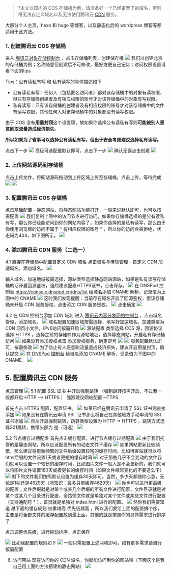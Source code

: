 >?本文以国内的 COS 存储桶为例，请准备好一个已经备案了的域名，否则将无法自定义域名以及无法使用腾讯云 [CDN](https://cloud.tencent.com/product/cdn?from=10680) 服务。

大部分个人主页，hexo 和 hugo 等博客，以及静态化后的 wordpress 博客等都适用于此方法。

### 1. 创建腾讯云 COS 存储桶
进入 [腾讯云对象存储控制台](https://console.cloud.tencent.com/cos) ，点击存储桶列表，创建储存桶
![](https://qcloudimg.tencent-cloud.cn/raw/f4f8547ad5e713e6d9587a4132b9d657.png)
我们以创建北京的存储桶为例；名称随意但创建后不可修改，最好方便自己记忆；访问权限设置请看下面的tips

Tips：公有读私有写 和 私有读写的具体描述如下
- 公有读私有写：任何人（包括匿名访问者）都对该存储桶中的对象有读权限，但只有存储桶创建者及有相应权限的账号才对该存储桶中的对象有写权限。
- 私有读写：只有该存储桶的创建者及有相应权限的账号才对该存储桶中的文件有读写权限，其他任何人对该存储桶中的对象都没有读写权限。

由于 COS 没有**用量封顶**这个设置项，故如果你选择公有读私有写则**可能被别人恶意刷取流量造成经济损失**。

**所以如果为了省事可以选择公有读私有写，但出于安全考虑建议选择私有读写。**

点击下一步
![](https://qcloudimg.tencent-cloud.cn/raw/89dba8f5145a5f6df9c61f4313860460.png)
高级可选配置默认即可，点击下一步
![](https://qcloudimg.tencent-cloud.cn/raw/6e192b974d843c32631f6b9007bf006a.png)
确认无误点击创建
![](https://qcloudimg.tencent-cloud.cn/raw/9b1a5fb5f62d747bff65f40a7778d240.png)

### 2. 上传网站源码到存储桶
点击上传文件，将网站源码拖动到上传区域上传至存储桶，点击上传，等待完成
![](https://qcloudimg.tencent-cloud.cn/raw/3edb418c4bfffdbed6a5c336fda4d335.png)
![](https://qcloudimg.tencent-cloud.cn/raw/deae2e0228beb46cd9939c9b1cd977ec.png)

### 3. 配置腾讯云 COS 存储桶
点击基础配置 - 静态网站，将静态网站功能打开，一般来说默认即可，也可以按需配置
![](https://qcloudimg.tencent-cloud.cn/raw/6493c313794183a9c4f00333e51af73c.png)
我们复制上图中的访问节点进行访问，如果你存储桶选择的是公有读私有写，那么你已经能访问到你的网站内容了，如果你选择的是私有读写，那么由于你使用浏览器的访问不属于 “ 有相应权限的账号 ” ，所以你的访问会被拒绝，状态码为403，如下图所示。
![](https://qcloudimg.tencent-cloud.cn/raw/7fac27bf148b733174289b0fe368e0c9.png)

### 4. 添加腾讯云 CDN 服务（二选一）
4.1 直接在存储桶中配置自定义 CDN 域名
点击域名与传输管理 - 自定义 CDN 加速域名，添加域名。
![](https://qcloudimg.tencent-cloud.cn/raw/e130addb9d452cdf42da18a2b6be8efd.png)

输入域名，加速地域按需选择，源站类型选择静态网站源站，如果是私有读写存储桶的话开启回源鉴权，强烈建议配置HTTPS证书，点击保存。
![](https://qcloudimg.tencent-cloud.cn/raw/0b752378b9467a14bde9860618f68040.png)
在 DNSPod 控制台 https://console.dnspod.cn/dns/list 给域名添加 CNAME 解析，记录值为上图中的 CNAME
![](https://qcloudimg.tencent-cloud.cn/raw/29f0a89f70db96cab0d14d735466885c.png)
这时我们发现提醒：当前存在域名开启了回源鉴权，但该存储桶未开启 CDN 服务授权，点击添加 CDN 服务授权。
![](https://qcloudimg.tencent-cloud.cn/raw/a8e8df5e87715d871104b6f3d6636061.png)
点击确定
![](https://qcloudimg.tencent-cloud.cn/raw/6f09f8086eb59e42e696fd335ffd7c85.png)

4.2 在 CDN 控制台添加 CDN 域名
进入 [腾讯云内容分发网络控制台](https://console.cloud.tencent.com/cdn) ，点击域名管理，添加域名。
![](https://qcloudimg.tencent-cloud.cn/raw/b03e9bfc3b6210521c334a5faa0f93e8.png)
域名配置加速区域按需选择，填写好加速域名，加速类型为 CDN 网页小文件，IPv6访问按需开启
![](https://qcloudimg.tencent-cloud.cn/raw/730d792a79cec7effea79b29e005716e.png)
源站配置 类型选择 COS 源，回源协议选择 HTTPS ，选择之前的存储桶作为源站地址，选择静态网站，开启私有存储桶访问
![](https://qcloudimg.tencent-cloud.cn/raw/d81d2ff6c21251cde2bffd1f86cc48c7.png)
如果没有添加授权点击 添加授权服务，确定即可
![](https://qcloudimg.tencent-cloud.cn/raw/9674ea61e86e3cfa30b0bdeb019713b0.png)
![](https://qcloudimg.tencent-cloud.cn/raw/ce85fe76ba2f03b12eabbdbebdf8570a.png)
服务配置默认即可，按需修改
![](https://qcloudimg.tencent-cloud.cn/raw/fe740874cb937f2c61ac69ce1cc46894.png)
为了防止有人恶意刷流量造成经济损失，建议开启用量封顶，确认提交
![](https://qcloudimg.tencent-cloud.cn/raw/84050f1f29e2cf32f73b362588e700e3.png)
在[ DNSPod 控制台](https://console.dnspod.cn/dns/list)  给域名添加 CNAME 解析，记录值为下图中的 CNAME。
![](https://qcloudimg.tencent-cloud.cn/raw/1775fd3755c599faf73d5052443fdd04.png)

## 5. 配置腾讯云 CDN 服务
点击管理
![](https://qcloudimg.tencent-cloud.cn/raw/83ae785e62b129e3436dd690640df17f.png)
5.1 配置 SSL 证书  并开启强制跳转 （强制跳转按需开启，不过我一般都开启 HTTP --> HTTPS ）
强烈建议网站配置 HTTPS

首先点击 HTTPS 配置，配置证书。
![](https://qcloudimg.tencent-cloud.cn/raw/8cd2f91e3db605d3ec1880bd1a6cfc6e.png)
如果已经在腾讯云申请了 SSL 证书则直接添加
![](https://qcloudimg.tencent-cloud.cn/raw/58d33d14ac49389f8bcea211ac2709d2.png)
如果没有在腾讯云申请 SSL 证书那么将自己在其他地方手动申请的 SSL 证书添加
![](https://qcloudimg.tencent-cloud.cn/raw/dc9c65833c6f61d6176a6a6685492fd0.png)
然后开启强制跳转，跳转类型设置为 HTTP -> HTTPS ，跳转方式选择301跳转，携带头部为 是（可选）
![](https://qcloudimg.tencent-cloud.cn/raw/edbc9dbae3ffee84543f95d9dca69ae7.png)


5.2 节点缓存过期配置
首先点击缓存配置，进行节点缓存过期配置
![](https://qcloudimg.tencent-cloud.cn/raw/4ad1ecab3c8019c6cc7454dc41ece180.png)
由于我们托管的是静态网站，所以应该配置所有的动态文件不缓存
![](https://qcloudimg.tencent-cloud.cn/raw/f182822d0bad74fa19a844c1a9c50814.png)
如果网站更新比较频繁，那么建议将更新频繁的文件后缀设置较短的缓存时间，比如博客站就可以将html后缀的文件设置1天或者更短的缓存时间
![](https://qcloudimg.tencent-cloud.cn/raw/53fa6eb37e3c2bc41cc5c26a89daff2b.png)
对于那些几乎不会变动的文件我们就可以设置一个较长的缓存时间，比如图片文件一般人是不会更新的，我们就可以将图片文件设置180天或者更长的缓存时间（如果文件经常变化的不要这么干）
![](https://qcloudimg.tencent-cloud.cn/raw/18bdac501aebc6c51f6922f658fa703f.png)
剩下的文件我们按照默认设置为缓存30天即可。当然，多少天都随你心意，无论是1秒还是4629天（冷知识：最多只能缓存4629天）
![](https://qcloudimg.tencent-cloud.cn/raw/232d5de92091ba62f7aab5f7d3034fc3.png)
你也可以进行更高级的配置；文件后缀就是对某个或某几个后缀的所有文件进行配置，文件目录就是对某个或某几个目录进行配置，全路径文件就是单独对某个文件或某些文件进行配置（支持通配符 * ），首页就是单独对 index.html 进行的配置。
![](https://qcloudimg.tencent-cloud.cn/raw/dcab88518fef38f699b1581f9897ca9e.png)
然后我们需要知道 越下面的缓存规则 权重越高 优先级越高 ，所以我们要给上面的配置排个序，主要是将全部文件的缓存配置放到最上面，其他的就是按照你的具体需求进行排序了

点击调整优先级，进行拖动排序，点击保存

![](https://qcloudimg.tencent-cloud.cn/raw/e2584f774edab47b783254cb6085c4e6.png)
比如我配置的规则如下
![](https://qcloudimg.tencent-cloud.cn/raw/163be1d64d683c5692d9a3d155e98b5d.png)
一般只需配置上述两项即可，如有更多需求请自行按需配置

6. 访问网站
现在访问你的 CDN 域名，你就能访问到你的网站辣（下面这个是我自己用上面的方法搭建的静态网站）
![](https://qcloudimg.tencent-cloud.cn/raw/b96bc57df01a0e08405b1c7d70d3ef4b.png)
